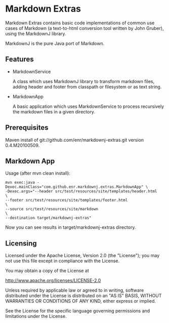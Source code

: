 
Markdown Extras
================

Markdown Extras contains basic code implementations of common use cases of Markdown (a text-to-html conversion tool written by John Gruber), using the MarkdownJ library.

MarkdownJ is the pure Java port of Markdown.


Features
--------

*   MarkdownService

    A class which uses MarkdownJ library to transform markdown files, adding header and footer from classpath or filesystem or as text string.

*   MarkdownApp

    A basic application which uses MarkdownService to process recursively the markdown files in a given directory.


Prerequisites
-------------

Maven install of git://github.com/enr/markdownj-extras.git version 0.4.M20100509.


Markdown App
------------

Usage (after mvn clean install):

    mvn exec:java -Dexec.mainClass="com.github.enr.markdownj.extras.MarkdownApp" \
    -Dexec.args="--header src/test/resources/site/templates/header.html          \
    --footer src/test/resources/site/templates/footer.html                       \
    --source src/test/resources/site/markdown                                    \
    --destination target/markdownj-extras"

Now you can see results in target/markdownj-extras directory.

Licensing
---------

Licensed under the Apache License, Version 2.0 (the "License"); you may not use this file except in compliance with the License.

You may obtain a copy of the License at

http://www.apache.org/licenses/LICENSE-2.0

Unless required by applicable law or agreed to in writing, software distributed under the License is distributed on an "AS IS" BASIS, WITHOUT WARRANTIES OR CONDITIONS OF ANY KIND, either express or implied.

See the License for the specific language governing permissions and limitations under the License.



